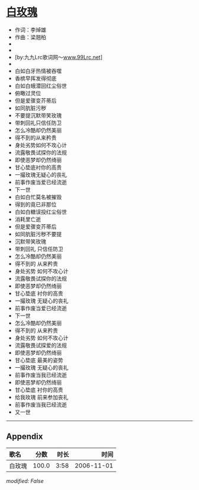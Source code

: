# [白玫瑰](https://music.163.com/song?id=65761)

* 作词：李焯雄
* 作曲：梁翘柏
*
*
* [by:九九Lrc歌词网～www.99Lrc.net]
* 
* 白如白牙热情被吞噬
* 香槟早挥发得彻底
* 白如白蛾潜回红尘俗世
* 俯瞰过灵位
* 但是爱骤变芥蒂后
* 如同肮脏污秽
* 不要提沉默带笑玫瑰
* 带刺回礼只信任防卫
* 怎么冷酷却仍然美丽
* 得不到的从来矜贵
* 身处劣势如何不攻心计
* 流露敬畏试探你的法规
* 即使恶梦却仍然绮丽
* 甘心垫底衬你的高贵
* 一撮玫瑰无疑心的丧礼
* 前事作废当爱已经流逝
* 下一世
* 白如白忙莫名被摧毁
* 得到的竟已非那位
* 白如白糖误投红尘俗世
* 消耗里亡逝
* 但是爱骤变芥蒂后
* 如同肮脏污秽不要提
* 沉默带笑玫瑰
* 带刺回礼 只信任防卫
* 怎么冷酷却仍然美丽
* 得不到的 从来矜贵
* 身处劣势 如何不攻心计
* 流露敬畏试探你的法规
* 即使恶梦却仍然绮丽
* 甘心垫底 衬你的高贵
* 一撮玫瑰 无疑心的丧礼
* 前事作废当爱已经流逝
* 下一世
* 怎么冷酷却仍然美丽
* 得不到的 从来矜贵
* 身处劣势 如何不攻心计
* 流露敬畏试探爱的法规
* 即使恶梦却仍然绮丽
* 甘心垫底 最美的姿势
* 一撮玫瑰 无疑心的丧礼
* 前事作废当我已经流逝
* 即使恶梦却仍然绮丽
* 甘心垫底 衬你的高贵
* 给我玫瑰 前来参加丧礼
* 前事作废当我已经流逝
* 又一世


---

## Appendix

|歌名|分数|时长|时间|
|:---|:---:|---:|---:|
|白玫瑰|100.0|3:58|2006-11-01

*modified: False*